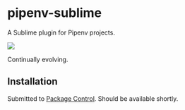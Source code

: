 # pipenv-sublime

A Sublime plugin for Pipenv projects.

![](http://share.kennethreitz.org/3J411U2Y1A2d/Screen%20Recording%202018-03-09%20at%2007.33%20AM.gif)

Continually evolving. 

## Installation

Submitted to [Package Control](https://packagecontrol.io). Should be available shortly.
